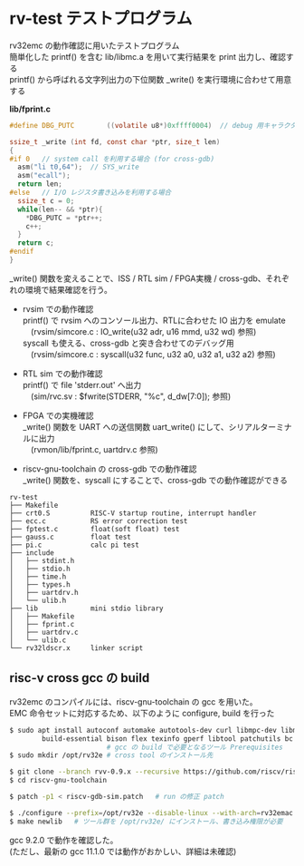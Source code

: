 
# rv-test テストプログラム

rv32emc の動作確認に用いたテストプログラム  
簡単化した printf() を含む lib/libmc.a を用いて実行結果を print 出力し、確認する  
printf() から呼ばれる文字列出力の下位関数 _write() を実行環境に合わせて用意する  

**lib/fprint.c**
```C 
#define DBG_PUTC        ((volatile u8*)0xffff0004)  // debug 用キャラクタ出力ポート

ssize_t _write (int fd, const char *ptr, size_t len)
{
#if 0   // system call を利用する場合 (for cross-gdb)
  asm("li t0,64");  // SYS_write
  asm("ecall");
  return len;
#else   // I/O レジスタ書き込みを利用する場合
  ssize_t c = 0;
  while(len-- && *ptr){
    *DBG_PUTC = *ptr++;
    c++;
  }
  return c;
#endif
}
```
_write() 関数を変えることで、ISS / RTL sim / FPGA実機 / cross-gdb、それぞれの環境で結果確認を行う。  

- rvsim での動作確認  
  printf() で rvsim へのコンソール出力、RTLに合わせた IO 出力を emulate  
  　(rvsim/simcore.c : IO_write(u32 adr, u16 mmd, u32 wd) 参照)  
  syscall も使える、cross-gdb と突き合わせてのデバッグ用  
  　(rvsim/simcore.c : syscall(u32 func, u32 a0, u32 a1, u32 a2) 参照)  

- RTL sim での動作確認  
  printf() で file 'stderr.out' へ出力  
  　(sim/rvc.sv : $fwrite(STDERR, "%c", d_dw[7:0]); 参照)  

- FPGA での実機確認  
  _write() 関数を UART への送信関数 uart_write() にして、シリアルターミナルに出力  
  　(rvmon/lib/fprint.c, uartdrv.c 参照)  

- riscv-gnu-toolchain の cross-gdb での動作確認  
  _write() 関数を、syscall にすることで、cross-gdb での動作確認ができる  


```
rv-test
├── Makefile
├── crt0.S          RISC-V startup routine, interrupt handler
├── ecc.c           RS error correction test
├── fptest.c        float(soft float) test
├── gauss.c         float test
├── pi.c            calc pi test
├── include
│   ├── stdint.h
│   ├── stdio.h
│   ├── time.h
│   ├── types.h
│   ├── uartdrv.h
│   └── ulib.h
├── lib             mini stdio library
│   ├── Makefile
│   ├── fprint.c
│   ├── uartdrv.c
│   └── ulib.c
└── rv32ldscr.x     linker script
```

## risc-v cross gcc の build
rv32emc のコンパイルには、riscv-gnu-toolchain の gcc を用いた。  
EMC 命令セットに対応するため、以下のように configure, build を行った  

```bash
$ sudo apt install autoconf automake autotools-dev curl libmpc-dev libmpfr-dev libgmp-dev gawk \
        build-essential bison flex texinfo gperf libtool patchutils bc zlib1g-dev libexpat-dev  
                        # gcc の build で必要となるツール Prerequisites  
$ sudo mkdir /opt/rv32e # cross tool のインストール先  

$ git clone --branch rvv-0.9.x --recursive https://github.com/riscv/riscv-gnu-toolchain  
$ cd riscv-gnu-toolchain  

$ patch -p1 < riscv-gdb-sim.patch   # run の修正 patch

$ ./configure --prefix=/opt/rv32e --disable-linux --with-arch=rv32emac --with-abi=ilp32e  
$ make newlib   # ツール群を /opt/rv32e/ にインストール、書き込み権限が必要
```
gcc 9.2.0 で動作を確認した。  
(ただし、最新の gcc 11.1.0 では動作がおかしい、詳細は未確認)  　


